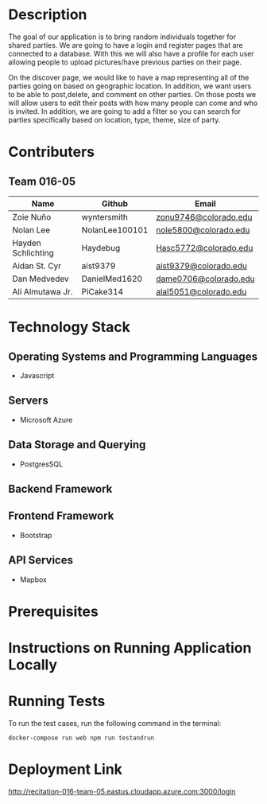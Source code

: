 # Description
The goal of our application is to bring random individuals together for shared parties. We are going to have a login and register pages that are connected to a database. With this we will also have a profile for each user allowing people to upload pictures/have previous parties on their page.

On the discover page, we would like to have a map representing all of the parties going on based on geographic location. In addition, we want users to be able to post,delete, and comment on other parties. On those posts we will allow users to edit their posts with how many people can come and who is invited. In addition, we are going to add a filter so you can search for parties specifically based on location, type, theme, size of party.


# Contributers
## Team 016-05
|Name               |Github        |Email                     |
|-------------------|------------- |--------------------------|
|Zoie Nuño          |wyntersmith   |zonu9746@colorado.edu     |
|Nolan Lee          |NolanLee100101|nole5800@colorado.edu     |
|Hayden Schlichting |Haydebug      |Hasc5772@colorado.edu     |
|Aidan St. Cyr      |aist9379      |aist9379@colorado.edu     |
|Dan Medvedev       |DanielMed1620 |dame0706@colorado.edu     |
|Ali Almutawa Jr.   |PiCake314     |alal5051@colorado.edu     |

# Technology Stack
## Operating Systems and Programming Languages
- Javascript

## Servers
- Microsoft Azure

## Data Storage and Querying
- PostgresSQL

## Backend Framework


## Frontend Framework
- Bootstrap

## API Services
- Mapbox


# Prerequisites


# Instructions on Running Application Locally


# Running Tests
To run the test cases, run the following command in the terminal:
```
docker-compose run web npm run testandrun
```

# Deployment Link
http://recitation-016-team-05.eastus.cloudapp.azure.com:3000/login